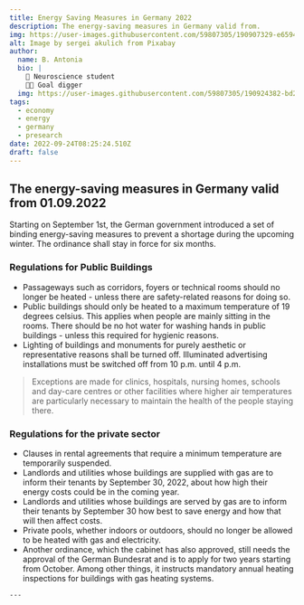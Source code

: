 ```yaml
---
title: Energy Saving Measures in Germany 2022 
description: The energy-saving measures in Germany valid from.
img: https://user-images.githubusercontent.com/59807305/190907329-e6594719-063f-46b0-982c-0eea40dc0aac.png
alt: Image by sergei akulich from Pixabay 
author:
  name: B. Antonia
  bio: |
    🧠 Neuroscience student
    🦸🏼 Goal digger
  img: https://user-images.githubusercontent.com/59807305/190924382-bd2525da-35f4-49d1-9515-5e43b9fd1a2c.jpg
tags:
  - economy
  - energy
  - germany
  - presearch
date: 2022-09-24T08:25:24.510Z
draft: false
---
```


## The energy-saving measures in Germany valid from 01.09.2022

Starting on September 1st, the German government introduced a set of binding energy-saving measures to prevent a shortage during the upcoming winter. The ordinance shall stay in force for six months.  



### Regulations for Public Buildings

- Passageways such as corridors, foyers or technical rooms should no longer be heated - unless there are safety-related reasons for doing so.
- Public buildings should only be heated to a maximum temperature of 19 degrees celsius. This applies when people are mainly sitting in the rooms.
There should be no hot water for washing hands in public buildings - unless this required for hygienic reasons.
- Lighting of buildings and monuments for purely aesthetic or representative reasons shall be turned off.
Illuminated advertising installations must be switched off from 10 p.m. until 4 p.m.

> Exceptions are made for clinics, hospitals, nursing homes, schools and day-care centres or other facilities where higher air temperatures are particularly necessary to maintain the health of the people staying there.


### Regulations for the private sector

- Clauses in rental agreements that require a minimum temperature are temporarily suspended.
- Landlords and utilities whose buildings are supplied with gas are to inform their tenants by September 30, 2022, about how high their energy costs could be in the coming year.
- Landlords and utilities whose buildings are served by gas are to inform their tenants by September 30 how best to save energy and how that will then affect costs.
- Private pools, whether indoors or outdoors, should no longer be allowed to be heated with gas and electricity.
- Another ordinance, which the cabinet has also approved, still needs the approval of the German Bundesrat and is to apply for two years starting from October. Among other things, it instructs mandatory annual heating inspections for buildings with gas heating systems.
 
``` "text" The second set of rules is expected to lower the gas consumption by around two percent. Economy Minister Robert Habeck from the Green Party sees it as small but necessary contribution. Germany has committed to reducing its gas consumption by 20% while in other EU countries the target lies at 15%. 
---
